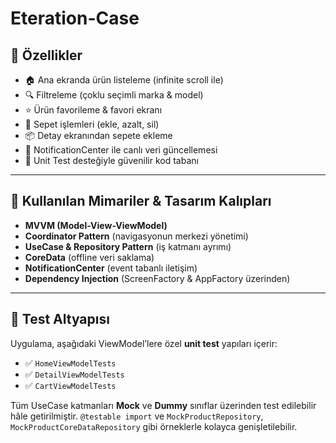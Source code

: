 # Eteration-Case
## 🚀 Özellikler

- 🏠 Ana ekranda ürün listeleme (infinite scroll ile)
- 🔍 Filtreleme (çoklu seçimli marka & model)
- ⭐ Ürün favorileme & favori ekranı
- 🛒 Sepet işlemleri (ekle, azalt, sil)
- 📦 Detay ekranından sepete ekleme
- 📳 NotificationCenter ile canlı veri güncellemesi
- 🧪 Unit Test desteğiyle güvenilir kod tabanı

---

## 🧱 Kullanılan Mimariler & Tasarım Kalıpları

- **MVVM (Model-View-ViewModel)**
- **Coordinator Pattern** (navigasyonun merkezi yönetimi)
- **UseCase & Repository Pattern** (iş katmanı ayrımı)
- **CoreData** (offline veri saklama)
- **NotificationCenter** (event tabanlı iletişim)
- **Dependency Injection** (ScreenFactory & AppFactory üzerinden)

---

## 🧪 Test Altyapısı

Uygulama, aşağıdaki ViewModel’lere özel **unit test** yapıları içerir:

- ✅ `HomeViewModelTests`
- ✅ `DetailViewModelTests`
- ✅ `CartViewModelTests`

Tüm UseCase katmanları **Mock** ve **Dummy** sınıflar üzerinden test edilebilir hâle getirilmiştir. `@testable import` ve `MockProductRepository`, `MockProductCoreDataRepository` gibi örneklerle kolayca genişletilebilir.

